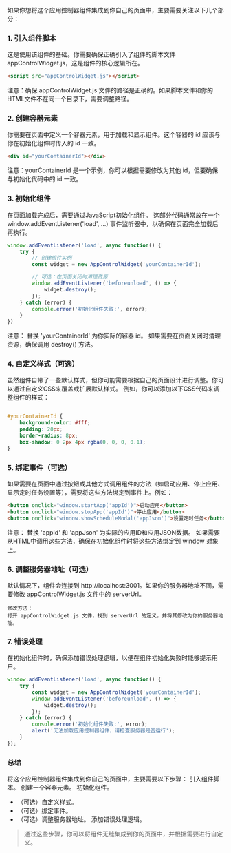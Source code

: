 如果你想将这个应用控制器组件集成到你自己的页面中，主要需要关注以下几个部分：

### 1. 引入组件脚本
这是使用该组件的基础。你需要确保正确引入了组件的脚本文件 appControlWidget.js，这是组件的核心逻辑所在。
```html
<script src="appControlWidget.js"></script>
```
注意：确保 appControlWidget.js 文件的路径是正确的。如果脚本文件和你的HTML文件不在同一个目录下，需要调整路径。

### 2. 创建容器元素
你需要在页面中定义一个容器元素，用于加载和显示组件。这个容器的 id 应该与你在初始化组件时传入的 id 一致。
```HTML
<div id="yourContainerId"></div>
```
注意：yourContainerId 是一个示例，你可以根据需要修改为其他 id，但要确保与初始化代码中的 id 一致。

### 3. 初始化组件
在页面加载完成后，需要通过JavaScript初始化组件。
这部分代码通常放在一个 window.addEventListener('load', ...) 事件监听器中，以确保在页面完全加载后再执行。
```JavaScript
window.addEventListener('load', async function() {
    try {
        // 创建组件实例
        const widget = new AppControlWidget('yourContainerId');

        // 可选：在页面关闭时清理资源
        window.addEventListener('beforeunload', () => {
            widget.destroy();
        });
    } catch (error) {
        console.error('初始化组件失败:', error);
    }
})
```
注意：
替换 'yourContainerId' 为你实际的容器 id。
如果需要在页面关闭时清理资源，确保调用 destroy() 方法。
### 4. 自定义样式（可选）
虽然组件自带了一些默认样式，但你可能需要根据自己的页面设计进行调整。你可以通过自定义CSS来覆盖或扩展默认样式。
例如，你可以添加以下CSS代码来调整组件的样式：
```css

#yourContainerId {
    background-color: #fff;
    padding: 20px;
    border-radius: 8px;
    box-shadow: 0 2px 4px rgba(0, 0, 0, 0.1);
}
```
### 5. 绑定事件（可选）
如果需要在页面中通过按钮或其他方式调用组件的方法（如启动应用、停止应用、显示定时任务设置等），需要将这些方法绑定到事件上。例如：
```HTML
<button onclick="window.startApp('appId')">启动应用</button>
<button onclick="window.stopApp('appId')">停止应用</button>
<button onclick="window.showScheduleModal('appJson')">设置定时任务</button>
```
注意：
替换 'appId' 和 'appJson' 为实际的应用ID和应用JSON数据。
如果需要从HTML中调用这些方法，确保在初始化组件时将这些方法绑定到 window 对象上。

### 6. 调整服务器地址（可选）
默认情况下，组件会连接到 http://localhost:3001。如果你的服务器地址不同，需要修改 appControlWidget.js 文件中的 serverUrl。
```
修改方法：
打开 appControlWidget.js 文件，找到 serverUrl 的定义，并将其修改为你的服务器地址。
```
### 7. 错误处理
在初始化组件时，确保添加错误处理逻辑，以便在组件初始化失败时能够提示用户。
```JavaScript
window.addEventListener('load', async function() {
    try {
        const widget = new AppControlWidget('yourContainerId');
        window.addEventListener('beforeunload', () => {
            widget.destroy();
        });
    } catch (error) {
        console.error('初始化组件失败:', error);
        alert('无法加载应用控制器组件，请检查服务器是否运行');
    }
});
```
### 总结
将这个应用控制器组件集成到你自己的页面中，主要需要以下步骤：
引入组件脚本。
创建一个容器元素。
初始化组件。
* （可选）自定义样式。
* （可选）绑定事件。
* （可选）调整服务器地址。
添加错误处理逻辑。

>通过这些步骤，你可以将组件无缝集成到你的页面中，并根据需要进行自定义。